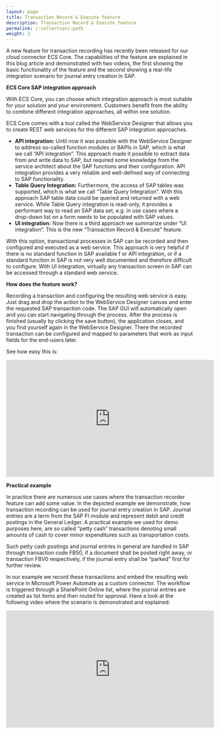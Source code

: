 ```yaml
---
layout: page
title: Transaction Record & Execute feature 
description: Transaction Record & Execute feature 
permalink: /:collection/:path
weight: 3
---
```


A new feature for transaction recording has recently been released for our cloud connector ECS Core.
The capabilities of the feature are explained in this blog article and demonstrated with two videos, the first showing the basic functionality of 
the feature and the second showing a real-life integration scenario for journal entry creation in SAP.

**ECS Core SAP integration approach**

With ECS Core, you can choose which integration approach is most suitable for your solution and your environment. Customers benefit from the ability to combine different integration approaches, all within one solution.

ECS Core comes with a tool called the WebService Designer that allows you to create REST web services for the different SAP integration approaches.
- **API integration:** Until now it was possible with the WebService Designer to address so-called function modules or BAPIs in SAP, which is what we call “API integration”. This approach made it possible to extract data from and write data to SAP, but required some knowledge from the service architect about the SAP functions and their configuration. API integration provides a very reliable and well-defined way of connecting to SAP functionality.
- **Table Query Integration:** Furthermore, the access of SAP tables was supported, which is what we call “Table Query Integration”. With this approach SAP table data could be queried and returned with a web service. While Table Query integration is read-only, it provides a performant way to read an SAP data set, e.g. in use cases where a drop-down list on a form needs to be populated with SAP values.
- **UI integration:** Now there is a third approach we summarize under “UI integration”. This is the new “Transaction Record & Execute” feature.

With this option, transactional processes in SAP can be recorded and then configured and executed as a web service. This approach is very helpful if there is no standard function in SAP available f
or API integration, or if a standard function in SAP is not very well documented and therefore difficult to configure. With UI integration, virtually any transaction screen in SAP can be accessed through a standard web service.

**How does the feature work?**

Recording a transaction and configuring the resulting web service is easy. Just drag and drop the action to the WebService Designer canvas and enter the requested SAP transaction code. 
The SAP GUI will automatically open and you can start navigating through the process. After the process is finished (usually by clicking the save button), the application closes, and you find yourself again in the 
WebService Designer. There the recorded transaction can be configured and mapped to parameters that work as input fields for the end-users later.

See how easy this is:

 <iframe width="560" height="315"
src="https://www.youtube.com/embed/A5sELnaxnD8"
frameborder="0" allow="accelerometer; autoplay;
clipboard-write; encrypted-media; gyroscope; picture-in-picture"
allowfullscreen></iframe>

**Practical example**

In practice there are numerous use cases where the transaction recorder feature can add some value. In the depicted example we demonstrate, how transaction recording can be used for journal entry creation in SAP.
Journal entries are a term from the SAP FI module and represent debit and credit postings in the General Ledger. A practical example we used for demo purposes here, are so called “petty cash” transactions denoting small amounts of cash to cover minor expenditures such as transportation costs.

Such petty cash postings and journal entries in general are handled in SAP through transaction code FB50, if a document shall be posted right away, or transaction FBV0 respectively, if the journal entry shall be “parked” first for further review.

In our example we record these transactions and embed the resulting web service in Microsoft Power Automate as a custom connector. The workflow is triggered through a SharePoint Online list, where the journal entries are created as list items and then routed for approval. Have a look at the following video where the scenario is demonstrated and explained:

 <iframe width="560" height="315"
src="https://www.youtube.com/embed/vXjYmYgiazI"
frameborder="0" allow="accelerometer; autoplay;
clipboard-write; encrypted-media; gyroscope; picture-in-picture"
allowfullscreen></iframe>